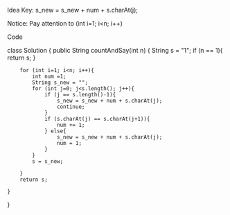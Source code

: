Idea
Key: s_new = s_new + num + s.charAt(j);

Notice: Pay attention to (int i=1; i<n; i++)

Code

class Solution {
    public String countAndSay(int n) {
        String s = "1";
        if (n == 1){
            return s;
        }
        
        for (int i=1; i<n; i++){
            int num =1;
            String s_new = "";
            for (int j=0; j<s.length(); j++){
                if (j == s.length()-1){
                    s_new = s_new + num + s.charAt(j);
                    continue;
                }
                if (s.charAt(j) == s.charAt(j+1)){
                    num += 1;
                } else{
                    s_new = s_new + num + s.charAt(j);
                    num = 1;
                }
            }
            s = s_new;
    
        }
        return s;
    
    }
}

